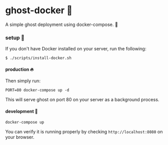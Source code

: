 # ghost-docker 👻

A simple ghost deployment using docker-compose. 🐋

### setup 🔨

If you don't have Docker installed on your server, run the following:

```
$ ./scripts/install-docker.sh
```

#### production 🔥

Then simply run:
```
PORT=80 docker-compose up -d
```

This will serve ghost on port 80 on your server as a background process.

#### development 🐢

```
docker-compose up
```

You can verify it is running properly by checking `http://localhost:8080` on your browser.
